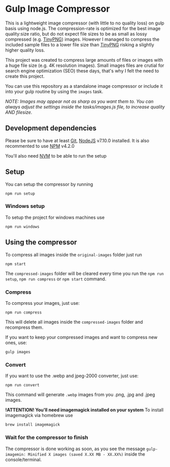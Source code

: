 # Gulp Image Compressor
This is a lightweight image compressor (with little to no quality loss) on gulp basis using node.js. The compression-rate is optimized for the best image quality:size ratio, but do not expect file sizes to be as small as lossy compressed (e.g. [TinyPNG](http://tinypng.com)) images. However I managed to compress the included sample files to a lower file size than [TinyPNG](http://tinypng.com) risking a slightly higher quality loss.

This project was created to compress large amounts of files or images with a huge file size (e.g. 4K resolution images). Small images files are crutial for search engine optimization (SEO) these days, that's why I felt the need to create this project.

You can use this repository as a standalone image compressor or include it into your gulp routine by using the `images` task.


*NOTE: Images may appear not as sharp as you want them to. You can always adjust the settings inside the tasks/images.js file, to increase quality AND filesize.*


## Development dependencies

Please be sure to have at least [Git](http://git-scm.com/), [NodeJS](http://nodejs.org/) v7.10.0 installed. It is also recommented to use [NPM](https://www.npmjs.org/) v4.2.0

You'll also need [NVM](https://github.com/creationix/nvm) to be able to run the setup

## Setup

You can setup the compressor by running 
``````````
npm run setup
``````````

### Windows setup

To setup the project for windows machines use 
``````````
npm run windows
``````````


## Using the compressor

To compress all images inside the `original-images` folder just run 
``````````
npm start
``````````
 

The `compressed-images` folder will be cleared every time you run the `npm run setup`, `npm run compress` or `npm start` command.

### Compress
To compress your images, just use:

``````````
npm run compress

``````````
This will delete all images inside the `compressed-images` folder and recompress them.

If you want to keep your compressed images and want to compress new ones, use: 

``````````
gulp images
``````````

### Convert
If you want to use the .webp and jpeg-2000 converter, just use:

``````````
npm run convert
``````````

This command will generate `.webp` images from you .png, .jpg and .jpeg images.


**!ATTENTION! You'll need imagemagick installed on your system**
To install imagemagick via homebrew use

``````````
brew install imagemagick
``````````

### Wait for the compressor to finish

The compressor is done working as soon, as you see the message `gulp-imagemin: Minified X images (saved X.XX MB - XX.XX%)` inside the console/terminal.